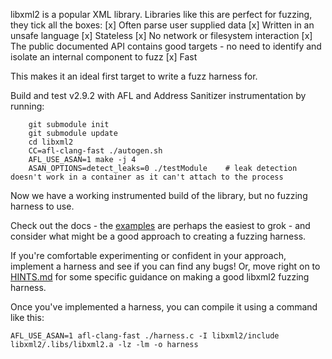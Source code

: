 libxml2 is a popular XML library. Libraries like this are perfect for fuzzing, they tick all the boxes:
 [x] Often parse user supplied data
 [x] Written in an unsafe language
 [x] Stateless
 [x] No network or filesystem interaction
 [x] The public documented API contains good targets - no need to identify and isolate an internal component to fuzz
 [x] Fast

This makes it an ideal first target to write a fuzz harness for.

Build and test v2.9.2 with AFL and Address Sanitizer instrumentation by running:
```shell
    git submodule init
    git submodule update
    cd libxml2
    CC=afl-clang-fast ./autogen.sh
    AFL_USE_ASAN=1 make -j 4
    ASAN_OPTIONS=detect_leaks=0 ./testModule    # leak detection doesn't work in a container as it can't attach to the process
```
Now we have a working instrumented build of the library, but no fuzzing harness to use.

Check out the docs - the [examples](http://xmlsoft.org/examples/index.html) are perhaps the easiest to grok - and consider what might be a good approach to creating a fuzzing harness.

If you're comfortable experimenting or confident in your approach, implement a harness and see if you can find any bugs! Or, move right on to [HINTS.md](./HINTS.md) for some specific guidance on making a good libxml2 fuzzing harness.

Once you've implemented a harness, you can compile it using a command like this:

    AFL_USE_ASAN=1 afl-clang-fast ./harness.c -I libxml2/include libxml2/.libs/libxml2.a -lz -lm -o harness
